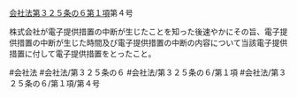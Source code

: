[会社法第３２５条の６第１項](会社法＿＿＿＿第３２５条の６第１項)第４号

株式会社が電子提供措置の中断が生じたことを知った後速やかにその旨、電子提供措置の中断が生じた時間及び電子提供措置の中断の内容について当該電子提供措置に付して電子提供措置をとったこと。


#会社法
#会社法/第３２５条の６
#会社法/第３２５条の６/第１項
#会社法/第３２５条の６/第１項/第４号
